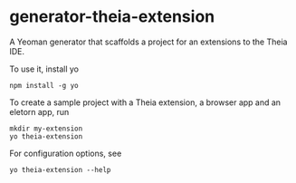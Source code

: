# generator-theia-extension
A Yeoman generator that scaffolds a project for an extensions to the Theia IDE.

To use it, install yo

```
npm install -g yo
```

To create a sample project with a Theia extension, a browser app and an eletorn app, run

```
mkdir my-extension
yo theia-extension
```

For configuration options, see
```
yo theia-extension --help 
```
